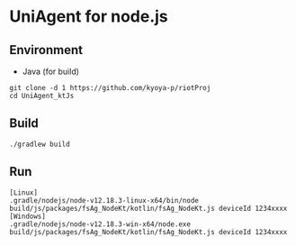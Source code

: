 UniAgent for node.js
====

Environment
----
- Java (for build)

```
git clone -d 1 https://github.com/kyoya-p/riotProj
cd UniAgent_ktJs
```

Build
----
```
./gradlew build
```

Run
----

``` 
[Linux]
.gradle/nodejs/node-v12.18.3-linux-x64/bin/node build/js/packages/fsAg_NodeKt/kotlin/fsAg_NodeKt.js deviceId 1234xxxx
[Windows]
.gradle/nodejs/node-v12.18.3-win-x64/node.exe build/js/packages/fsAg_NodeKt/kotlin/fsAg_NodeKt.js deviceId 1234xxxx
```
